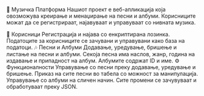 🎵 Музичка Платформа
Нашиот проект е веб-апликација која овозможува креирање и менаџирање на песни и албуми. Корисниците можат да се регистрираат, најавуваат и управуваат со нивната музика.

🔑 Корисници
Регистрација и најава со енкриптирана лозинка.
Податоците за корисниците се зачувани и управувани како база на податоци.
🎶 Песни и Албуми
Додавање, уредување, бришење и листање на песни и албуми.
Секоја песна има наслов, жанр, година на издавање и припадност на албум.
Албумите содржат ID и име.
⚙️ Функционалности
Управување со песни преку додавање, уредување и бришење.
Приказ на сите песни во табела со можност за манипулација.
Управување со албуми на сличен начин.
Сите промени се зачувуваат и обработуваат преку JSON.
